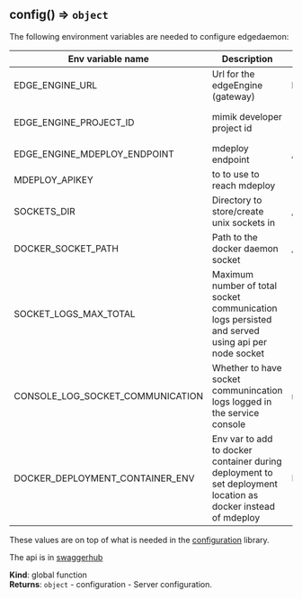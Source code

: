 <a name="config"></a>

## config() ⇒ <code>object</code>
The following environment variables are needed to configure edgedaemon:

| Env variable name | Description | Default | Comments |
| ----------------- | ----------- | ------- | -------- |
| EDGE_ENGINE_URL | Url for the edgeEngine (gateway) | http://localhost:8083 |
| EDGE_ENGINE_PROJECT_ID | mimik developer project id | | should be same for mdeploy
| EDGE_ENGINE_MDEPLOY_ENDPOINT | mdeploy endpoint | /mdeploy/v1 |
| MDEPLOY_APIKEY | to to use to reach mdeploy | |
| SOCKETS_DIR | Directory to store/create unix sockets in | /var/tmp/oh/sockets |
| DOCKER_SOCKET_PATH | Path to the docker daemon socket | /var/run/docker.sock |
| SOCKET_LOGS_MAX_TOTAL | Maximum number of total socket communication logs persisted and served using api per node socket | 100 | logs are kept by newest (older gets deleted if max total number is hit)
| CONSOLE_LOG_SOCKET_COMMUNICATION | Whether to have socket communincation logs logged in the service console  | no | to enable set to: yes
| DOCKER_DEPLOYMENT_CONTAINER_ENV | Env var to add to docker container during deployment to set deployment location as docker instead of mdeploy | HZN_DEPLOYMENT_LOCATION=gatewayNode |

These values are on top of what is needed in the [configuration](https://bitbucket.org/mimiktech/configuration) library.

The api is in [swaggerhub](https://app.swaggerhub.com/apis/mimik/edgedaemon)

**Kind**: global function  
**Returns**: <code>object</code> - configuration - Server configuration.  
